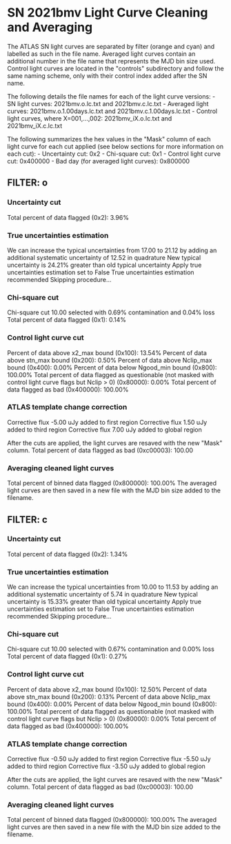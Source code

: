 # SN 2021bmv Light Curve Cleaning and Averaging

The ATLAS SN light curves are separated by filter (orange and cyan) and labelled as such in the file name. Averaged light curves contain an additional number in the file name that represents the MJD bin size used. Control light curves are located in the "controls" subdirectory and follow the same naming scheme, only with their control index added after the SN name.

The following details the file names for each of the light curve versions:
	- SN light curves: 2021bmv.o.lc.txt and 2021bmv.c.lc.txt
	- Averaged light curves: 2021bmv.o.1.00days.lc.txt and 2021bmv.c.1.00days.lc.txt
	- Control light curves, where X=001,...,002: 2021bmv_iX.o.lc.txt and 2021bmv_iX.c.lc.txt

The following summarizes the hex values in the "Mask" column of each light curve for each cut applied (see below sections for more information on each cut): 
	- Uncertainty cut: 0x2
	- Chi-square cut: 0x1
	- Control light curve cut: 0x400000
	- Bad day (for averaged light curves): 0x800000

## FILTER: o

### Uncertainty cut
Total percent of data flagged (0x2): 3.96%

### True uncertainties estimation
We can increase the typical uncertainties from 17.00 to 21.12 by adding an additional systematic uncertainty of 12.52 in quadrature
New typical uncertainty is 24.21% greater than old typical uncertainty
Apply true uncertainties estimation set to False
True uncertainties estimation recommended
Skipping procedure...

### Chi-square cut
Chi-square cut 10.00 selected with 0.69% contamination and 0.04% loss
Total percent of data flagged (0x1): 0.14%

### Control light curve cut
Percent of data above x2_max bound (0x100): 13.54%
Percent of data above stn_max bound (0x200): 0.50%
Percent of data above Nclip_max bound (0x400): 0.00%
Percent of data below Ngood_min bound (0x800): 100.00%
Total percent of data flagged as questionable (not masked with control light curve flags but Nclip > 0) (0x80000): 0.00%
Total percent of data flagged as bad (0x400000): 100.00%

### ATLAS template change correction
Corrective flux -5.00 uJy added to first region
Corrective flux 1.50 uJy added to third region
Corrective flux 7.00 uJy added to global region

After the cuts are applied, the light curves are resaved with the new "Mask" column.
Total percent of data flagged as bad (0xc00003): 100.00

### Averaging cleaned light curves
Total percent of binned data flagged (0x800000): 100.00%
The averaged light curves are then saved in a new file with the MJD bin size added to the filename.

## FILTER: c

### Uncertainty cut
Total percent of data flagged (0x2): 1.34%

### True uncertainties estimation
We can increase the typical uncertainties from 10.00 to 11.53 by adding an additional systematic uncertainty of 5.74 in quadrature
New typical uncertainty is 15.33% greater than old typical uncertainty
Apply true uncertainties estimation set to False
True uncertainties estimation recommended
Skipping procedure...

### Chi-square cut
Chi-square cut 10.00 selected with 0.67% contamination and 0.00% loss
Total percent of data flagged (0x1): 0.27%

### Control light curve cut
Percent of data above x2_max bound (0x100): 12.50%
Percent of data above stn_max bound (0x200): 0.13%
Percent of data above Nclip_max bound (0x400): 0.00%
Percent of data below Ngood_min bound (0x800): 100.00%
Total percent of data flagged as questionable (not masked with control light curve flags but Nclip > 0) (0x80000): 0.00%
Total percent of data flagged as bad (0x400000): 100.00%

### ATLAS template change correction
Corrective flux -0.50 uJy added to first region
Corrective flux -5.50 uJy added to third region
Corrective flux -3.50 uJy added to global region

After the cuts are applied, the light curves are resaved with the new "Mask" column.
Total percent of data flagged as bad (0xc00003): 100.00

### Averaging cleaned light curves
Total percent of binned data flagged (0x800000): 100.00%
The averaged light curves are then saved in a new file with the MJD bin size added to the filename.